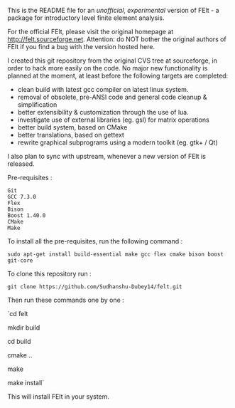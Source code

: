 This is the README file for an _unofficial_, _experimental_ version of
FElt - a package for introductory level finite element analysis.


For the official FElt, please visit the original homepage at
http://felt.sourceforge.net. Attention: do NOT bother the original
authors of FElt if you find a bug with the version hosted here.


I created this git repository from the original CVS tree at
sourceforge, in order to hack more easily on the code.  No major new
functionality is planned at the moment, at least before the following
targets are completed:

- clean build with latest gcc compiler on latest linux system.
- removal of obsolete, pre-ANSI code and general code cleanup & simplification
- better extensibility & customization through the use of lua.
- investigate use of external libraries (eg. gsl) for matrix operations
- better build system, based on CMake
- better translations, based on gettext
- rewrite graphical subprograms using a modern toolkit (eg. gtk+ / Qt)


I also plan to sync with upstream, whenever a new version of FElt is released.

Pre-requisites :

    Git
    GCC 7.3.0
    Flex
    Bison
    Boost 1.40.0
    CMake
    Make

To install all the pre-requisites, run the following command :

`sudo apt-get install build-essential make gcc flex cmake bison boost git-core`

To clone this repository run :

`git clone https://github.com/Sudhanshu-Dubey14/felt.git `

Then run these commands one by one :

`cd felt

mkdir build

cd build

cmake ..

make

make install`

This will install FElt in your system.

